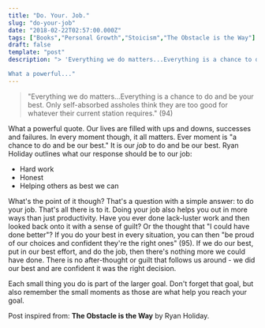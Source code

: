 ```yaml
---
title: "Do. Your. Job."
slug: "do-your-job"
date: "2018-02-22T02:57:00.000Z"
tags: ["Books","Personal Growth","Stoicism","The Obstacle is the Way"]
draft: false
template: "post"
description: "> 'Everything we do matters...Everything is a chance to do and be your best. Only self-absorbed assholes think they are too good for whatever their current station requires.' (94)

What a powerful..."
---
```


> "Everything we do matters...Everything is a chance to do and be your best. Only self-absorbed assholes think they are too good for whatever their current station requires." (94)

What a powerful quote. Our lives are filled with ups and downs, successes and failures. In every moment though, it all matters. Ever moment is "a chance to do and be our best." It is our *job* to do and be our best. Ryan Holiday outlines what our response should be to our job:

- Hard work
- Honest
- Helping others as best we can

What's the point of it though? That's a question with a simple answer: to do your job. That's all there is to it. Doing your job also helps you out in more ways than just productivity. Have you ever done lack-luster work and then looked back onto it with a sense of guilt? Or the thought that "I could have done better"? If you do your best in every situation, you can then "be proud of our choices and confident they're the right ones" (95). If we do our best, put in our best effort, and do the job, then there's nothing more we could have done. There is no after-thought or guilt that follows us around - we did our best and are confident it was the right decision.

Each small thing you do is part of the larger goal. Don't forget that goal, but also remember the small moments as those are what help you reach your goal.


Post inspired from: **The Obstacle is the Way** by Ryan Holiday.
